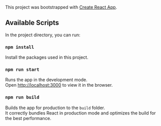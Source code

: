 This project was bootstrapped with [Create React App](https://github.com/facebook/create-react-app).

## Available Scripts

In the project directory, you can run:

### `npm install`

Install the packages used in this project.

### `npm run start`

Runs the app in the development mode.<br>
Open [http://localhost:3000](http://localhost:3000) to view it in the browser.

### `npm run build`

Builds the app for production to the `build` folder.<br>
It correctly bundles React in production mode and optimizes the build for the best performance.
